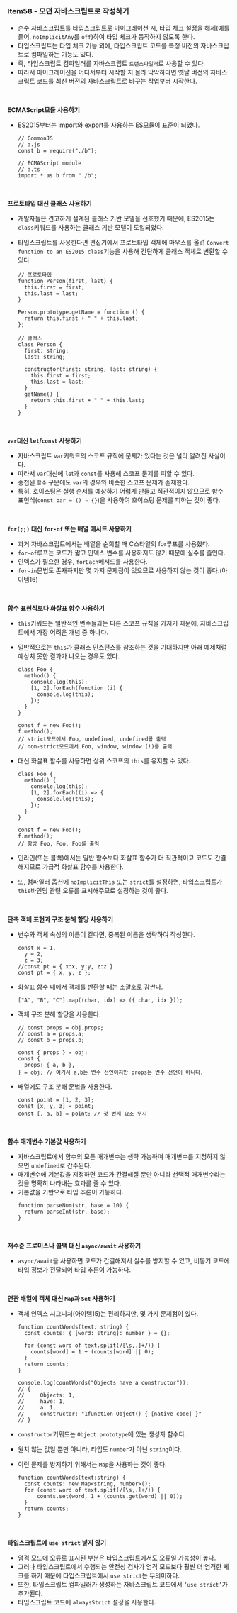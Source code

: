 ### Item58 - 모던 자바스크립트로 작성하기

- 순수 자바스크립트를 타입스크립트로 마이그레이션 시, 타입 체크 설정을 해제(예를 들어, `noImplicitAny`를 `off`)하여 타입 체크가 동작하지 않도록 한다.
- 타입스크립트는 타입 체크 기능 외에, 타입스크립트 코드를 특정 버전의 자바스크립트로 컴파일하는 기능도 있다.
- 즉, 타입스크립트 컴파일러를 자바스크립트 `트랜스파일러`로 사용할 수 있다.
- 따라서 마이그레이션을 어디서부터 시작할 지 몰라 막막하다면 옛날 버전의 자바스크립트 코드를 최신 버전의 자바스크립트로 바꾸는 작업부터 시작한다.

<br/>

**ECMAScript모듈 사용하기**

- ES2015부터는 import와 export를 사용하는 ES모듈이 표준이 되었다.

  ```tsx
  // CommonJS
  // a.js
  const b = require("./b");

  // ECMAScript module
  // a.ts
  import * as b from "./b";
  ```

<br/>

**프로토타입 대신 클래스 사용하기**

- 개발자들은 견고하게 설계된 클래스 기반 모델을 선호했기 때문에, ES2015는 `class`키워드를 사용하는 클래스 기반 모델이 도입되었다.
- 타입스크립트를 사용한다면 편집기에서 프로토타입 객체에 마우스를 올려 `Convert function to an ES2015 class`기능을 사용해 간단하게 클래스 객체로 변환할 수 있다.

  ```tsx
  // 프로토타입
  function Person(first, last) {
    this.first = first;
    this.last = last;
  }

  Person.prototype.getName = function () {
    return this.first + " " + this.last;
  };

  // 클래스
  class Person {
    first: string;
    last: string;

    constructor(first: string, last: string) {
      this.first = first;
      this.last = last;
    }
    getName() {
      return this.first + " " + this.last;
    }
  }
  ```

  <br/>

**`var`대신 `let`/`const` 사용하기**

- 자바스크립트 `var`키워드의 스코프 규칙에 문제가 있다는 것은 널리 알려진 사실이다.
- 따라서 `var`대신에 `le`t과 `const`를 사용해 스코프 문제를 피할 수 있다.
- 중첩된 `함수` 구문에도 `var`의 경우와 비슷한 스코프 문제가 존재한다.
- 특히, 호이스팅은 실행 순서를 예상하기 어렵게 만들고 직관적이지 않으므로 함수 표현식(`const bar = () ⇒ {}`)을 사용하여 호이스팅 문제를 피하는 것이 좋다.

<br/>

**`for(;;)` 대신 `for-of` 또는 배열 메서드 사용하기**

- 과거 자바스크립트에서는 배열을 순회할 때 C스타일의 for루프를 사용했다.
- `for-of`루프는 코드가 짧고 인덱스 변수를 사용하지도 않기 때문에 실수를 줄인다.
- 인덱스가 필요한 경우, `forEach`메서드를 사용한다.
- `for-in`문법도 존재하지만 몇 가지 문제점이 있으므로 사용하지 않는 것이 좋다.(아이템16)

<br/>

**함수 표현식보다 화살표 함수 사용하기**

- `this`키워드는 일반적인 변수들과는 다른 스코프 규칙을 가지기 때문에, 자바스크립트에서 가장 어려운 개념 중 하나다.
- 일반적으로는 `this`가 클래스 인스턴스를 참조하는 것을 기대하지만 아래 예제처럼 예상치 못한 결과가 나오는 경우도 있다.

  ```tsx
  class Foo {
    method() {
      console.log(this);
      [1, 2].forEach(function (i) {
        console.log(this);
      });
    }
  }

  const f = new Foo();
  f.method();
  // strict모드에서 Foo, undefined, undefined를 출력
  // non-strict모드에서 Foo, window, window (!)를 출력
  ```

- 대신 화살표 함수를 사용하면 상위 스코프의 `this`를 유지할 수 있다.

  ```tsx
  class Foo {
    method() {
      console.log(this);
      [1, 2].forEach((i) => {
        console.log(this);
      });
    }
  }

  const f = new Foo();
  f.method();
  // 항상 Foo, Foo, Foo를 출력
  ```

- 인라인(또는 콜백)에서는 일반 함수보다 화살표 함수가 더 직관적이고 코드도 간결해지므로 가급적 화살표 함수를 사용한다.
- 또, 컴파일러 옵션에 `noImplicitThis` 또는 `strict`를 설정하면, 타입스크립트가 `this`바인딩 관련 오류를 표시해주므로 설정하는 것이 좋다.

<br/>

**단축 객체 표현과 구조 분해 할당 사용하기**

- 변수와 객체 속성의 이름이 같다면, 중복된 이름을 생략하여 작성한다.

  ```tsx
  const x = 1,
    y = 2,
    z = 3;
  //const pt = { x:x, y:y, z:z }
  const pt = { x, y, z };
  ```

- 화살표 함수 내에서 객체를 반환할 때는 소괄호로 감싼다.
  ```tsx
  ["A", "B", "C"].map((char, idx) => ({ char, idx }));
  ```
- 객체 구조 분해 할당을 사용한다.

  ```tsx
  // const props = obj.props;
  // const a = props.a;
  // const b = props.b;

  const { props } = obj;
  const {
    props: { a, b },
  } = obj; // 여기서 a,b는 변수 선언이지만 props는 변수 선언이 아니다.
  ```

- 배열에도 구조 분해 문법을 사용한다.
  ```tsx
  const point = [1, 2, 3];
  const [x, y, z] = point;
  const [, a, b] = point; // 첫 번째 요소 무시
  ```

<br/>

**함수 매개변수 기본값 사용하기**

- 자바스크립트에서 함수의 모든 매개변수는 생략 가능하며 매개변수를 지정하지 않으면 `undefined`로 간주된다.
- 매개변수에 기본값을 지정하면 코드가 간결해질 뿐만 아니라 선택적 매개변수라는 것을 명확히 나타내는 효과를 줄 수 있다.
- 기본값을 기반으로 타입 추론이 가능하다.
  ```tsx
  function parseNum(str, base = 10) {
    return parseInt(str, base);
  }
  ```

<br/>

**저수준 프로미스나 콜백 대신 `async/await` 사용하기**

- `async/await`을 사용하면 코드가 간결해져서 실수를 방지할 수 있고, 비동기 코드에 타입 정보가 전달되어 타입 추론이 가능하다.

<br/>

**연관 배열에 객체 대신 `Map`과 `Set` 사용하기**

- 객체 인덱스 시그니처(아이템15)는 편리하지만, 몇 가지 문제점이 있다.

  ```tsx
  function countWords(text: string) {
    const counts: { [word: string]: number } = {};

    for (const word of text.split(/[\s,.]+/)) {
      counts[word] = 1 + (counts[word] || 0);
    }
    return counts;
  }

  console.log(countWords("Objects have a constructor"));
  // {
  // 	 Objects: 1,
  // 	 have: 1,
  // 	 a: 1,
  // 	 constructor: "1function Object() { [native code] }"
  // }
  ```

- `constructor`키워드는 `Object.prototype`에 있는 생성자 함수다.
- 원치 않는 값일 뿐만 아니라, 타입도 `number`가 아닌 `string`이다.
- 이런 문제를 방지하기 위해서는 `Map`을 사용하는 것이 좋다.
  ```tsx
  function countWords(text:string) {
  	const counts: new Map<string, number>();
  	for (const word of text.split(/[\s,.]+/)) {
  		counts.set(word, 1 + (counts.get(word) || 0));
  	}
  	return counts;
  }
  ```

<br/>

**타입스크립트에 `use strict` 넣지 않기**

- 엄격 모드에 오류로 표시된 부분은 타입스크립트에서도 오류일 가능성이 높다.
- 그러나 타입스크립트에서 수행되는 안전성 검사가 엄격 모드보다 훨씬 더 엄격한 체크를 하기 때문에 타입스크립트에서 `use strict`는 무의미하다.
- 또한, 타입스크립트 컴파일러가 생성하는 자바스크립트 코드에서 `‘use strict’`가 추가된다.
- 타입스크립트 코드에 `alwaysStrict` 설정을 사용한다.
